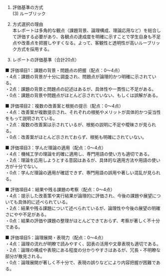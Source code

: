 1. 評価基準の方式  
(3) ルーブリック

2. 方式選択の理由  
本レポートは多角的な観点（課題背景、論理構成、理論応用など）を総合して評価する必要があり、各観点の達成度を明確に示すことで学生自身も不足点や改善点を把握しやすくなる。よって、客観性と透明性が高いルーブリック方式を採用する。

3. レポートの評価基準（合計20点）  

■ 評価項目1：課題の背景・問題点の把握（配点：0～4点）  
・4点：課題の背景が十分に調査され、問題点が論理的かつ明確に示されている。  
・2点：課題の背景と問題点の記述はあるが、具体性や一貫性に不足がある。  
・0点：課題の背景や問題点がほとんど示されていない、もしくは誤解がある。  

■ 評価項目2：複数の改善案と根拠の提示（配点：0～4点）  
・4点：改善案が複数提示され、それぞれの根拠やメリットが具体的かつ妥当性をもって説明されている。  
・2点：複数の改善案は示されているが、根拠の説明に不足や曖昧さが見られる。  
・0点：改善案がほとんど示されておらず、根拠も明確にされていない。  

■ 評価項目3：学んだ理論の適用（配点：0～4点）  
・4点：機械工学の理論を的確に適用し、専門用語の使い方も適切である。  
・2点：理論を応用しようとする意図はあるが、具体的な適用方法や用語の使い方が十分でない。  
・0点：学んだ理論の適用が確認できず、専門用語の誤用や著しい混乱が見られる。  

■ 評価項目4：結果や残る課題の考察（配点：0～4点）  
・4点：提示した改善策や実行結果が論理的に評価され、今後の課題や展望についても具体的に述べられている。  
・2点：結果や残る課題について述べられているが、論理性や今後の展望の明確さにやや不足がある。  
・0点：結果の評価や課題の整理がほとんどできておらず、考察が著しく不十分である。  

■ 評価項目5：論理展開・表現力（配点：0～4点）  
・4点：論理の流れが明瞭で読みやすく、図表の活用や文章表現も適切である。  
・2点：論理の構成や表現にある程度の分かりやすさはあるが、冗長・不明瞭な部分が散見される。  
・0点：論理展開が著しく不十分で、表現の誤りなどにより内容把握が困難である。  
